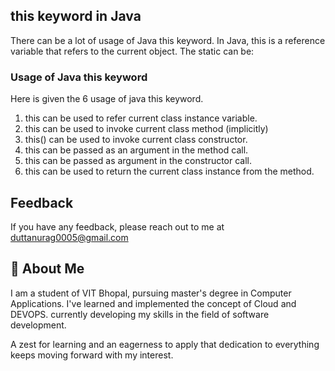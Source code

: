 ## this keyword in Java

There can be a lot of usage of Java this keyword. In Java, this is a reference variable that refers to the current object.
The static can be:

### Usage of Java this keyword
Here is given the 6 usage of java this keyword.

1. this can be used to refer current class instance variable.
2. this can be used to invoke current class method (implicitly)
3. this() can be used to invoke current class constructor.
4. this can be passed as an argument in the method call.
5. this can be passed as argument in the constructor call.
6. this can be used to return the current class instance from the method.

## Feedback

If you have any feedback, please reach out to me at duttanurag0005@gmail.com


## 🚀 About Me
I am a student of VIT Bhopal, pursuing master's degree in Computer Applications.
I've learned and implemented the concept of Cloud and DEVOPS. currently developing my skills in the field of software development.

A zest for learning and an eagerness to apply that dedication to everything keeps moving forward with my interest.

